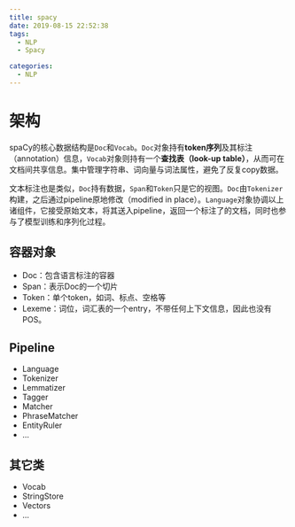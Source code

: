 ```yaml
---
title: spacy
date: 2019-08-15 22:52:38
tags:
  - NLP
  - Spacy

categories:
  - NLP
---
```


# 架构

spaCy的核心数据结构是`Doc`和`Vocab`。`Doc`对象持有**token序列**及其标注（annotation）信息，`Vocab`对象则持有一个**查找表（look-up table）**，从而可在文档间共享信息。集中管理字符串、词向量与词法属性，避免了反复copy数据。

文本标注也是类似，`Doc`持有数据，`Span`和`Token`只是它的视图。`Doc`由`Tokenizer`构建，之后通过pipeline原地修改（modified in place）。`Language`对象协调以上诸组件，它接受原始文本，将其送入pipeline，返回一个标注了的文档，同时也参与了模型训练和序列化过程。

## 容器对象

* Doc：包含语言标注的容器
* Span：表示Doc的一个切片
* Token：单个token，如词、标点、空格等
* Lexeme：词位，词汇表的一个entry，不带任何上下文信息，因此也没有POS。

## Pipeline

* Language
* Tokenizer
* Lemmatizer
* Tagger
* Matcher
* PhraseMatcher
* EntityRuler
* ...

## 其它类

* Vocab
* StringStore
* Vectors
* ...




